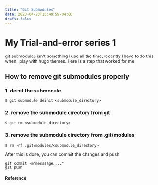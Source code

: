 ```yaml
---
title: "Git Submodules"
date: 2023-04-23T15:49:59-04:00
draft: false
---
```


# My Trial-and-error series 1

git submodules isn't something I use all the time; recently I have to do this when I play with hugo themes.  Here is a step that worked for me

## How to remove git submodules properly

### 1. deinit the submodule

```
$ git submodule deinit <submodule_directory>
```



### 2. remove the submodule directory from git

```
$ git rm <submodule_directory>
```



### 3. remove the submodule directory from .git/modules

```
$ rm -rf .git/modules/<submodule_directory>
```





After this is done, you can commit the changes and push

```
git commit -m"messsage...."
git push
```





#### Reference

[1]: https://anjanashankar.com/2021/05/19/git-submodules/	"a blog from Anjana Shankar"
